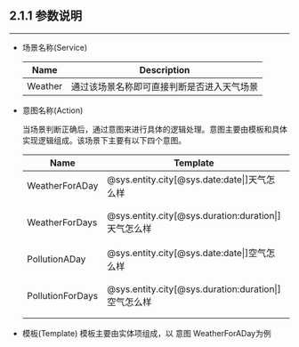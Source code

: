 ## 2.1.1 参数说明

---

* 场景名称\(Service\)

  | Name | Description |
  | --- | --- |
  | Weather | 通过该场景名称即可直接判断是否进入天气场景 |

* 意图名称\(Action\)

  当场景判断正确后，通过意图来进行具体的逻辑处理。意图主要由模板和具体实现逻辑组成。该场景下主要有以下四个意图。

  | Name | Template | Description |
  | --- | --- | --- |
  | WeatherForADay | @sys.entity.city\[@sys.date:date\|\]天气怎么样 | 查询某一天的天气情况 |
  | WeatherForDays | @sys.entity.city\[@sys.duration:duration\|\]天气怎么样 | 查询某段时间的天气情况 |
  | PollutionADay | @sys.entity.city\[@sys.date:date\|\]空气怎么样 | 查询某一天的空气情况 |
  | PollutionForDays | @sys.entity.city\[@sys.duration:duration\|\]空气怎么样 | 查询某段时间的空气情况 |

* 模板\(Template\)
  模板主要由实体项组成，以 意图 WeatherForADay为例


